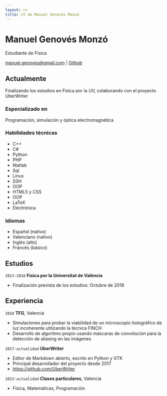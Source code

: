 ```yaml
---
layout: cv
title: CV de Manuel Genovés Monzó
---
```

# Manuel Genovés Monzó
Estudiante de Física

<div id="webaddress">
<a href="manuel.genoves@gmail.com">manuel.genoves@gmail.com</a>
| <a href="https://github.com/somas95">Github</a>
</div>


## Actualmente

Finalizando los estudios en Física por la UV, colaborando con el proyecto UberWriter

### Especializado en

Programación, simulación y óptica electromagnética


### Habilidades técnicas

- C++
- C#
- Python
- PHP
- Matlab
- Sql
- Linux
- SSH
- OOP
- HTML5 y CSS
- OOP
- LaTeX
- Electrónica

### Idiomas

- Español (nativo)
- Valenciano (nativo)
- Inglés (alto)
- Francés (básico)


## Estudios

`2013-2018`
__Física por la Universitat de València__

- Finalización prevista de los estudios: Octubre de 2018



## Experiencia

`2018`
__TFG__, Valencia
- Simulaciones para probar la viabilidad de un microscopio holográfico de luz incoherente utilizando la técnica FINCH
- Desarrollo de algoritmo propio usando máscaras de convolución para la detección de aliasing en las imágenes

`2017-actualidad`
__UberWriter__

- Editor de Markdown abierto, escrito en Python y GTK
- Principal desarrollador del proyecto desde 2017
- <https://github.com/UberWriter>

`2013-actualidad`
__Clases particulares__, Valencia
- Física, Matemáticas, Programación



<!-- ### Footer

Última actualización: Julio 2018 -->


